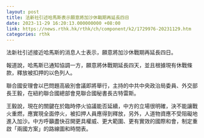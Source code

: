```yaml
---
layout: post
title: 法新社引述哈馬斯表示願意將加沙休戰期再延長四日
date: 2023-11-29 16:20:13.000000000 +08:00
link: https://news.rthk.hk/rthk/ch/component/k2/1729976-20231129.htm
categories: rthk
---
```


法新社引述接近哈馬斯的消息人士表示，願意將加沙休戰期再延長四日。

報道說，哈馬斯已通知協調一方，願意將休戰期延長四天，並且根據現有休戰條款，釋放被扣押的以色列人。

聯合國安理會以巴問題高級別會議即將舉行，主持的中共中央政治局委員、外交部長王毅，在紐約聯合國總部會見聯合國秘書長古特雷斯。

王毅說，現在的關鍵在於臨時停火協議能否延續，中方的立場很明確，決不能讓戰火重燃，應實現全面停火，被扣押人員應得到釋放，另外，人道物資應不受阻礙地進入加沙。中方呼籲盡快召開更具權威、更大範圍、更有實效的國際和會，制定重啟「兩國方案」的路線圖和時間表。
